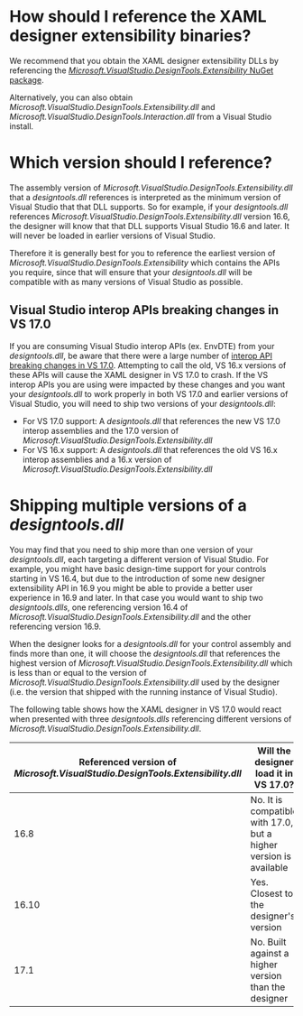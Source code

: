 # How should I reference the XAML designer extensibility binaries?

We recommend that you obtain the XAML designer extensibility DLLs by referencing the [*Microsoft.VisualStudio.DesignTools.Extensibility* NuGet package](https://www.nuget.org/packages/Microsoft.VisualStudio.DesignTools.Extensibility).

Alternatively, you can also obtain *Microsoft.VisualStudio.DesignTools.Extensibility.dll* and *Microsoft.VisualStudio.DesignTools.Interaction.dll* from a Visual Studio install.

# Which version should I reference?

The assembly version of *Microsoft.VisualStudio.DesignTools.Extensibility.dll* that a *designtools.dll* references is interpreted as the minimum version of Visual Studio that that DLL supports. So for example, if your *designtools.dll* references *Microsoft.VisualStudio.DesignTools.Extensibility.dll* version 16.6, the designer will know that that DLL supports Visual Studio 16.6 and later. It will never be loaded in earlier versions of Visual Studio.

Therefore it is generally best for you to reference the earliest version of *Microsoft.VisualStudio.DesignTools.Extensibility* which contains the APIs you require, since that will ensure that your *designtools.dll* will be compatible with as many versions of Visual Studio as possible.

## Visual Studio interop APIs breaking changes in VS 17.0

If you are consuming Visual Studio interop APIs (ex. EnvDTE) from your *designtools.dll*, be aware that there were a large number of [interop API breaking changes in VS 17.0](https://docs.microsoft.com/en-us/visualstudio/extensibility/migration/breaking-api-list?view=vs-2022). Attempting to call the old, VS 16.x versions of these APIs will cause the XAML designer in VS 17.0 to crash. If the VS interop APIs you are using were impacted by these changes and you want your *designtools.dll* to work properly in both VS 17.0 and earlier versions of Visual Studio, you will need to ship two versions of your *designtools.dll*:

- For VS 17.0 support: A *designtools.dll* that references the new VS 17.0 interop assemblies and the 17.0 version of *Microsoft.VisualStudio.DesignTools.Extensibility.dll*
- For VS 16.x support: A *designtools.dll* that references the old VS 16.x interop assemblies and a 16.x version of *Microsoft.VisualStudio.DesignTools.Extensibility.dll*

# Shipping multiple versions of a *designtools.dll*

You may find that you need to ship more than one version of your *designtools.dll*, each targeting a different version of Visual Studio. For example, you might have basic design-time support for your controls starting in VS 16.4, but due to the introduction of some new designer extensibility API in 16.9 you might be able to provide a better user experience in 16.9 and later. In that case you would want to ship two *designtools.dlls*, one referencing version 16.4 of *Microsoft.VisualStudio.DesignTools.Extensibility.dll* and the other referencing version 16.9.

When the designer looks for a *designtools.dll* for your control assembly and finds more than one, it will choose the *designtools.dll* that references the highest version of *Microsoft.VisualStudio.DesignTools.Extensibility.dll* which is less than or equal to the version of *Microsoft.VisualStudio.DesignTools.Extensibility.dll* used by the designer (i.e. the version that shipped with the running instance of Visual Studio).

The following table shows how the XAML designer in VS 17.0 would react when presented with three *designtools.dlls* referencing different versions of *Microsoft.VisualStudio.DesignTools.Extensibility.dll*.

| Referenced version of *Microsoft.VisualStudio.DesignTools.Extensibility.dll* | Will the designer load it in VS 17.0?                             |
| -----------------------------------------------------------------------------| ----------------------------------------------------------------- |
| 16.8                                                                         | No. It is compatible with 17.0, but a higher version is available |
| 16.10                                                                        | Yes. Closest to the designer's version                            |
| 17.1                                                                         | No. Built against a higher version than the designer              |